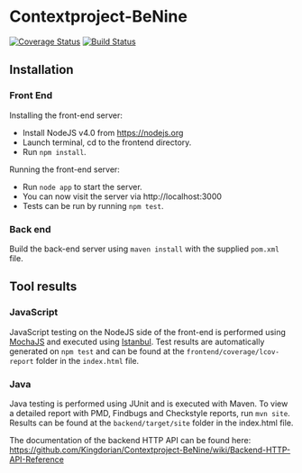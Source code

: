 # Contextproject-BeNine
[![Coverage Status](https://coveralls.io/repos/github/Kingdorian/Contextproject-BeNine/badge.svg?branch=develop)](https://coveralls.io/github/Kingdorian/Contextproject-BeNine?branch=develop)
[![Build Status](https://travis-ci.org/Kingdorian/Contextproject-BeNine.svg?branch=master)](https://travis-ci.org/Kingdorian/Contextproject-BeNine)
## Installation
### Front End
Installing the front-end server:
- Install NodeJS v4.0 from https://nodejs.org 
- Launch terminal, cd to the frontend directory.
- Run `npm install`.

Running the front-end server:
- Run `node app` to start the server.
- You can now visit the server via http://localhost:3000
- Tests can be run by running `npm test`.

### Back end
Build the back-end server using `maven install` with the supplied `pom.xml` file. 

## Tool results
### JavaScript
JavaScript testing on the NodeJS side of the front-end is performed using [MochaJS](http://mochajs.org) and executed using [Istanbul](https://gotwarlost.github.io/istanbul/). Test results are automatically generated on `npm test` and can be found at the `frontend/coverage/lcov-report` folder in the `index.html` file.

### Java
Java testing is performed using JUnit and is executed with Maven. To view a detailed report with PMD, Findbugs and Checkstyle reports, run `mvn site`. Results can be found at the `backend/target/site` folder in the index.html file.

The documentation of the backend HTTP API can be found here: https://github.com/Kingdorian/Contextproject-BeNine/wiki/Backend-HTTP-API-Reference
